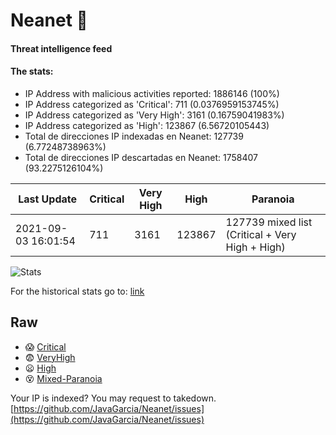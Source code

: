 # Neanet :hocho:
#### Threat intelligence feed
#### The stats:

- IP Address with malicious activities reported: 1886146 (100%)
- IP Address categorized as 'Critical':  711 (0.0376959153745%)
- IP Address categorized as 'Very High':  3161 (0.16759041983%)
- IP Address categorized as 'High':  123867 (6.56720105443)
- Total de direcciones IP indexadas en Neanet:  127739 (6.77248738963%)
- Total de direcciones IP descartadas en Neanet:  1758407 (93.2275126104%)

| Last Update | Critical | Very High | High | Paranoia |
| --- | --- | --- | --- | --- |
| 2021-09-03 16:01:54 | 711 | 3161 | 123867 | 127739 mixed list (Critical + Very High + High)|

![Stats](https://docs.google.com/spreadsheets/d/e/2PACX-1vSnaNMIXVabIpDJjufMlzH7poXnshF3mgd8Is1g9ytUEzVsP5my4Trn8f-xkoLLQ38xpL3HtmUexLo6/pubchart?oid=501124687&format=image)

For the historical stats go to: [link](/stats.csv)
## Raw
- :scream: [Critical](https://raw.githubusercontent.com/JavaGarcia/Neanet/master/blacklists/neanet_critical.txt)
- :fearful: [VeryHigh](https://raw.githubusercontent.com/JavaGarcia/Neanet/master/blacklists/neanet_veryHigh.txtt)
- :frowning: [High](https://raw.githubusercontent.com/JavaGarcia/Neanet/master/blacklists/neanet_high.txt)
- :dizzy_face: [Mixed-Paranoia](https://raw.githubusercontent.com/JavaGarcia/Neanet/master/blacklists/neanet_all.txt)


Your IP is indexed? You may request to takedown. [https://github.com/JavaGarcia/Neanet/issues](https://github.com/JavaGarcia/Neanet/issues)





























































































































































































































































































































































































































































































































































































































































































































































































































































































































































































































































































































































































































































































































































































































































































































































































































































































































































































































































































































































































































































































































































































































































































































































































































































































































































































































































































































































































































































































































































































































































































































































































































































































































































































































































































































































































































































































































































































































































































































































































































































































































































































































































































































































































































































































































































































































































































































































































































































































































































































































































































































































































































































































































































































































































































































































































































































































































































































































































































































































































































































































































































































































































































































































































































































































































































































































































































































































































































































































































































































































































































































































































































































































































































































































































































































































































































































































































































































































































































































































































































































































































































































































































































































































































































































































































































































































































































